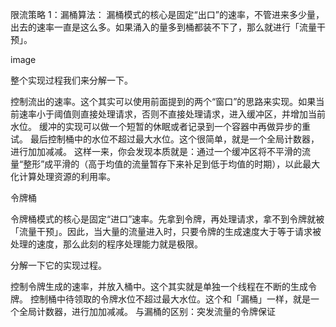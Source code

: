 限流策略
1：漏桶算法：
漏桶模式的核心是固定“出口”的速率，不管进来多少量，出去的速率一直是这么多。如果涌入的量多到桶都装不下了，那么就进行「流量干预」。

image

整个实现过程我们来分解一下。

控制流出的速率。这个其实可以使用前面提到的两个“窗口”的思路来实现。如果当前速率小于阈值则直接处理请求，否则不直接处理请求，进入缓冲区，并增加当前水位。
缓冲的实现可以做一个短暂的休眠或者记录到一个容器中再做异步的重试。
最后控制桶中的水位不超过最大水位。这个很简单，就是一个全局计数器，进行加加减减。
这样一来，你会发现本质就是：通过一个缓冲区将不平滑的流量“整形”成平滑的（高于均值的流量暂存下来补足到低于均值的时期），以此最大化计算处理资源的利用率。

令牌桶

令牌桶模式的核心是固定“进口”速率。先拿到令牌，再处理请求，拿不到令牌就被「流量干预」。因此，当大量的流量进入时，只要令牌的生成速度大于等于请求被处理的速度，那么此刻的程序处理能力就是极限。

分解一下它的实现过程。

控制令牌生成的速率，并放入桶中。这个其实就是单独一个线程在不断的生成令牌。
控制桶中待领取的令牌水位不超过最大水位。这个和「漏桶」一样，就是一个全局计数器，进行加加减减。
与漏桶的区别：突发流量的令牌保证